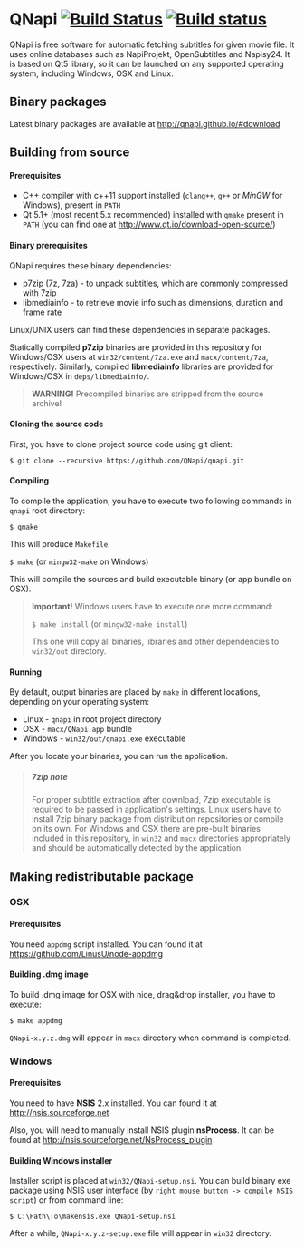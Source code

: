 # QNapi [![Build Status](https://travis-ci.org/QNapi/qnapi.svg?branch=master)](https://travis-ci.org/QNapi/qnapi) [![Build status](https://ci.appveyor.com/api/projects/status/mdebep2uhrc3oagq/branch/master?svg=true)](https://ci.appveyor.com/project/krzemin/qnapi/branch/master)

QNapi is free software for automatic fetching subtitles for given movie file.
It uses online databases such as NapiProjekt, OpenSubtitles and Napisy24.
It is based on Qt5 library, so it can be launched on any supported operating
system, including Windows, OSX and Linux.

## Binary packages

Latest binary packages are available at http://qnapi.github.io/#download

## Building from source

#### Prerequisites

* C++ compiler with c++11 support installed (`clang++`, `g++` or *MinGW* for Windows), present in `PATH`
* Qt 5.1+ (most recent 5.x recommended) installed with `qmake` present in `PATH` (you can find one at http://www.qt.io/download-open-source/)

#### Binary prerequisites

QNapi requires these binary dependencies:

* p7zip (7z, 7za) - to unpack subtitles, which are commonly compressed with 7zip
* libmediainfo - to retrieve movie info such as dimensions, duration and frame rate

Linux/UNIX users can find these dependencies in separate packages.

Statically compiled **p7zip** binaries are provided in this repository for Windows/OSX
users at `win32/content/7za.exe` and `macx/content/7za`, respectively. Similarly,
compiled **libmediainfo** libraries are provided for Windows/OSX in
`deps/libmediainfo/`.

> **WARNING!** Precompiled binaries are stripped from the source archive!

#### Cloning the source code

First, you have to clone project source code using git client:

`$ git clone --recursive https://github.com/QNapi/qnapi.git`

#### Compiling

To compile the application, you have to execute two following commands in `qnapi` root directory:

`$ qmake`

This will produce `Makefile`.

`$ make` (or `mingw32-make` on Windows)

This will compile the sources and build executable binary (or app bundle on OSX).

> **Important!** Windows users have to execute one more command:
>
> `$ make install` (or `mingw32-make install`)
>
> This one will copy all binaries, libraries and other dependencies to `win32/out` directory.

#### Running

By default, output binaries are placed by `make` in different locations, depending on your operating system:

* Linux - `qnapi` in root project directory
* OSX - `macx/QNapi.app` bundle
* Windows - `win32/out/qnapi.exe` executable

After you locate your binaries, you can run the application.

> ##### 7zip note #####
> For proper subtitle extraction after download, *7zip* executable is required to be passed in application's settings.
> Linux users have to install 7zip binary package from distribution repositories or compile on its own.
> For Windows and OSX there are pre-built binaries included in this repository, in `win32` and `macx` directories appropriately and should be automatically detected by the application.

## Making redistributable package

### OSX

#### Prerequisites

You need `appdmg` script installed. You can found it at https://github.com/LinusU/node-appdmg

#### Building .dmg image

To build .dmg image for OSX with nice, drag&drop installer, you have to execute:

`$ make appdmg`

`QNapi-x.y.z.dmg` will appear in `macx` directory when command is completed.

### Windows

#### Prerequisites

You need to have **NSIS** 2.x installed. You can found it at http://nsis.sourceforge.net

Also, you will need to manually install NSIS plugin **nsProcess**. It can be found at
http://nsis.sourceforge.net/NsProcess_plugin

#### Building Windows installer

Installer script is placed at `win32/QNapi-setup.nsi`. You can build binary exe package using NSIS user interface (by `right mouse button -> compile NSIS script`) or from command line:

`$ C:\Path\To\makensis.exe QNapi-setup.nsi`

After a while, `QNapi-x.y.z-setup.exe` file will appear in `win32` directory.
